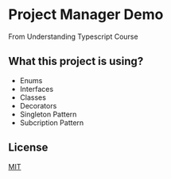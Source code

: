 # Project Manager Demo
From Understanding Typescript Course

## What this project is using?
- Enums
- Interfaces
- Classes
- Decorators
- Singleton Pattern
- Subcription Pattern

## License
[MIT](https://github.com/andrdc/project-manager-demo/blob/master/LICENSE)